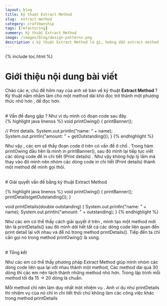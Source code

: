 ```yaml
---
layout: blog
title: Kỷ thuật Extract Method
slug:  extract-method
category: craftmanship
tags: [refactoring]
summery: Kỷ thuật Extract Method
image: /images/blog/design-patterns.png
description : kỷ thuật Extract Method là gì, hướng dẫn extract method , ví dụ extract method
---
```


{% include toc.html %}

# **Giới thiệu nội dung bài viết**

Chào các e, chủ đề hôm nay của anh sẽ bàn về kỷ thuật <b>Extract Method</b> ? Kỷ thuật nằm nhằm làm cho một method dài khó đọc
trở thành một phương thức nhỏ hơn , dể đọc hơn.

<br>
# Vấn đề đang gặp  ?
Như ví dụ mình có đoạn code sau đây.
<br>
{% highlight java linenos %}
void printOwing() {
  printBanner();

  // Print details.
  System.out.println("name: " + name);
  System.out.println("amount: " + getOutstanding());
}
{% endhighlight %}

Như vậy , các em sẽ thấy đoạn code ở trên có vấn đề ở chổ . Trong hàm printOwing đầu tiên là mình in printBanner(),
sau đó mình lại tiếp tục viết các dòng code để in chi tiết (Print details) . Như vậy không hợp lý lắm mà thay vào đó mình
nên nhóm các dòng code in chi tiết (Print details) thành một method để mình gọi thôi.  

<br>
# Giải quyết vấn đề bằng kỷ thuật Extract Method

{% highlight java linenos %}
void printOwing() {
  printBanner();
  printDetails(getOutstanding());
}

void printDetails(double outstanding) {
  System.out.println("name: " + name);
  System.out.println("amount: " + outstanding);
}
{% endhighlight %}

Như các em có thể thấy cách giải quyết ở trên , mình tạo một method mới tên là printDetails() sau đó mình dời hết tất
cả các dòng code liên quan đến print detail lại với nhau và để nó trong method printDetails(). Tiếp đến ta chỉ cần gọi nó
trong method printOwing() là xong.  

<br>
# Tổng kết

Như các em có thể thấy phương pháp Extract Method giúp mình nhóm các dòng code liên qua lại với nhau thành một method, Các method dài quá 30 dòng
thì các em nên tách thành những method nhỏ hơn. Trong lập trình mỗi method tối đa 15 -> 20 dòng là chuẩn.

Mỗi method chỉ nên làm duy nhất một nhiệm vụ . Anh ví dụ như printDetails thì nhiệm vụ của nó chỉ in chi tiết thôi chứ không làm các công việc khác
trong method printDetails
